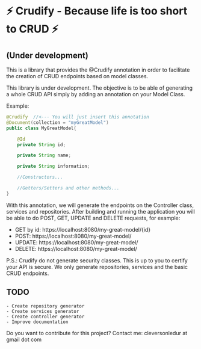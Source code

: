 # :zap: Crudify - Because life is too short to CRUD :zap:

## (Under development)

This is a library that provides the @Crudify annotation in order to facilitate the creation of CRUD endpoints based on model classes.

This library is under development. The objective is to be able of generating a whole CRUD API simply by adding an annotation on your Model Class.

Example:

```java
@Crudify  //<--- You will just insert this annotation
@Document(collection = "myGreatModel")
public class MyGreatModel{

    @Id
    private String id;

    private String name;

    private String information;

    //Constructors...

    //Getters/Setters and other methods...
}

```

With this annotation, we will generate the endpoints on the Controller class, services and repositories. After building and running the application you will be able to do POST, GET, UPDATE and DELETE requests, for example:

 - GET by id: https://localhost:8080/my-great-model/{id}
 - POST: https://localhost:8080/my-great-model/
 - UPDATE: https://localhost:8080/my-great-model/
 - DELETE: https://localhost:8080/my-great-model/

P.S.: Crudify do not generate security classes. This is up to you to certify your API is secure. We only generate repositories, services and the basic CRUD endpoints.

## TODO

	- Create repository generator
	- Create services generator
	- Create controller generator
	- Improve documentation

Do you want to contribute for this project?
Contact me: cleversonledur at gmail dot com
